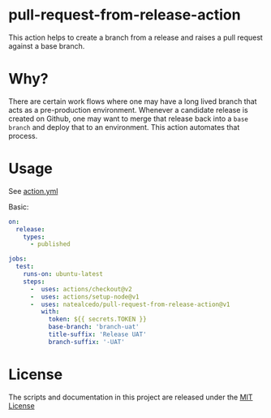 # pull-request-from-release-action

This action helps to create a branch from a release and raises a pull request against a base branch.

# Why?
There are certain work flows where one may have a long lived branch that acts as a pre-production environment. Whenever a candidate release is created on Github, one may want to merge that release back
into a `base branch` and deploy that to an environment. This action automates that process.

# Usage

See [action.yml](action.yml)

Basic:
```yaml
on:
  release:
    types:
      - published

jobs:
  test:
    runs-on: ubuntu-latest
    steps:
      -  uses: actions/checkout@v2
      -  uses: actions/setup-node@v1
      -  uses: natealcedo/pull-request-from-release-action@v1
         with:
           token: ${{ secrets.TOKEN }}
           base-branch: 'branch-uat'
           title-suffix: 'Release UAT'
           branch-suffix: '-UAT'
```

# License

The scripts and documentation in this project are released under the [MIT License](LICENSE)